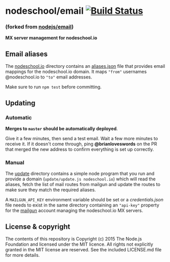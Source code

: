 # nodeschool/email [![Build Status](https://travis-ci.org/nodeschool/email.svg?branch=master)](https://travis-ci.org/nodeschool/email)
### (forked from [nodejs/email](https://github.com/nodejs/email))

**MX server management for nodeschool.io**

## Email aliases

The [nodeschool.io](./nodeschool.io) directory contains an [aliases.json](./nodeschool.io/aliases.json) file that provides email mappings for the nodeschool.io domain. It maps `"from"` usernames @nodeschool.io to `"to"` email addresses.

Make sure to run `npm test` before committing.

## Updating

### Automatic

**Merges to `master` should be automatically deployed**.

Give it a few minutes, then send a test email. Wait a few more minutes to receive it. If it doesn't come through, ping **@brianloveswords** on the PR that merged the new address to confirm everything is set up correctly.

### Manual

The [update](./update) directory contains a simple node program that you run and provide a domain (`update/update.js nodeschool.io`) which will read the aliases, fetch the list of mail routes from mailgun and update the routes to make sure they match the required aliases.

A `MAILGUN_API_KEY` environment variable should be set or a _credentials.json_ file needs to exist in the same directory containing an `"api-key"` property for the [mailgun](http://www.mailgun.com/) account managing the nodeschool.io MX servers.

## License & copyright

The contents of this repository is Copyright (c) 2015 The Node.js Foundation and licensed under the MIT licence. All rights not explicitly granted in the MIT license are reserved. See the included LICENSE.md file for more details.
